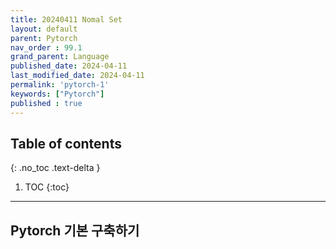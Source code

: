```yaml
---
title: 20240411 Nomal Set
layout: default
parent: Pytorch
nav_order : 99.1
grand_parent: Language
published_date: 2024-04-11
last_modified_date: 2024-04-11
permalink: 'pytorch-1'
keywords: ["Pytorch"]
published : true
---
```

## Table of contents
{: .no_toc .text-delta }

1. TOC
{:toc}
---
## Pytorch 기본 구축하기